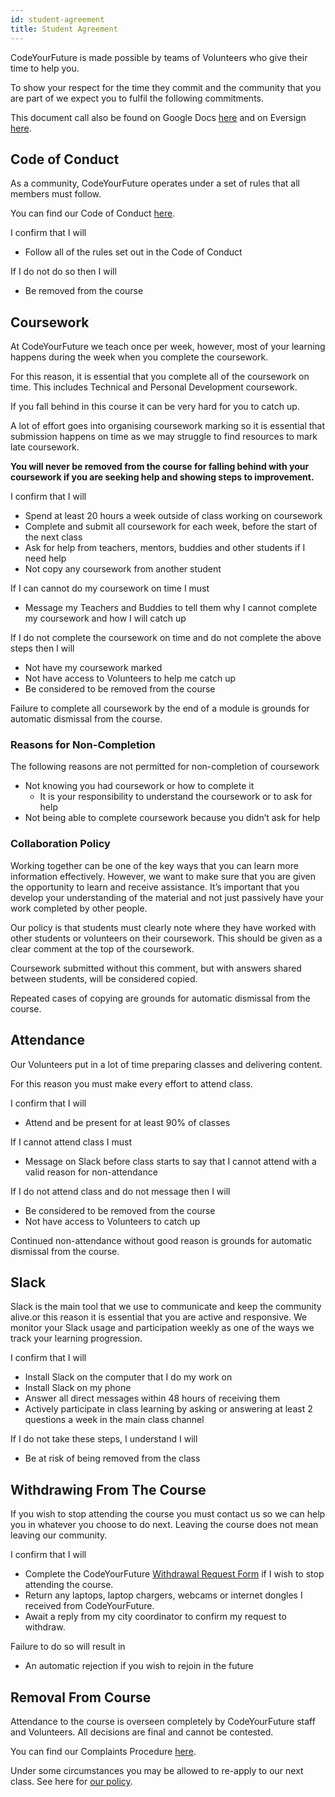 ```yaml
---
id: student-agreement
title: Student Agreement
---
```


CodeYourFuture is made possible by teams of Volunteers who give their time to help you.

To show your respect for the time they commit and the community that you are part of we expect you to fulfil the following commitments.

This document call also be found on Google Docs [here](https://docs.google.com/document/d/1NS1B1HqLyilsT1Sf4B42zcTg7JZofv7ATMWVdHnz3EA/edit) and on Eversign [here]().

## Code of Conduct

As a community, CodeYourFuture operates under a set of rules that all members must follow.

You can find our Code of Conduct [here](https://codeyourfuture.io/about/code-of-conduct/).

I confirm that I will

- Follow all of the rules set out in the Code of Conduct

If I do not do so then I will

- Be removed from the course

## Coursework

At CodeYourFuture we teach once per week, however, most of your learning happens during the week when you complete the coursework.

For this reason, it is essential that you complete all of the coursework on time. This includes Technical and Personal Development coursework.

If you fall behind in this course it can be very hard for you to catch up.

A lot of effort goes into organising coursework marking so it is essential that submission happens on time as we may struggle to find resources to mark late coursework.

**You will never be removed from the course for falling behind with your coursework if you are seeking help and showing steps to improvement.**

I confirm that I will

- Spend at least 20 hours a week outside of class working on coursework
- Complete and submit all coursework for each week, before the start of the next class
- Ask for help from teachers, mentors, buddies and other students if I need help
- Not copy any coursework from another student

If I can cannot do my coursework on time I must

- Message my Teachers and Buddies to tell them why I cannot complete my coursework and how I will catch up

If I do not complete the coursework on time and do not complete the above steps then I will

- Not have my coursework marked
- Not have access to Volunteers to help me catch up
- Be considered to be removed from the course

Failure to complete all coursework by the end of a module is grounds for automatic dismissal from the course.

### Reasons for Non-Completion

The following reasons are not permitted for non-completion of coursework

- Not knowing you had coursework or how to complete it
  - It is your responsibility to understand the coursework or to ask for help
- Not being able to complete coursework because you didn’t ask for help

### Collaboration Policy

Working together can be one of the key ways that you can learn more information effectively. However, we want to make sure that you are given the opportunity to learn and receive assistance. It’s important that you develop your understanding of the material and not just passively have your work completed by other people.

Our policy is that students must clearly note where they have worked with other students or volunteers on their coursework. This should be given as a clear comment at the top of the coursework.

Coursework submitted without this comment, but with answers shared between students, will be considered copied.

Repeated cases of copying are grounds for automatic dismissal from the course.

## Attendance

Our Volunteers put in a lot of time preparing classes and delivering content.

For this reason you must make every effort to attend class.

I confirm that I will

- Attend and be present for at least 90% of classes

If I cannot attend class I must

- Message on Slack before class starts to say that I cannot attend with a valid reason for non-attendance

If I do not attend class and do not message then I will

- Be considered to be removed from the course
- Not have access to Volunteers to catch up

Continued non-attendance without good reason is grounds for automatic dismissal from the course.

## Slack

Slack is the main tool that we use to communicate and keep the community alive.or this reason it is essential that you are active and responsive. We monitor your Slack usage and participation weekly as one of the ways we track your learning progression.

I confirm that I will

- Install Slack on the computer that I do my work on
- Install Slack on my phone
- Answer all direct messages within 48 hours of receiving them
- Actively participate in class learning by asking or answering at least 2 questions a week in the main class channel

If I do not take these steps, I understand I will

- Be at risk of being removed from the class

## Withdrawing From The Course

If you wish to stop attending the course you must contact us so we can help you in whatever you choose to do next. Leaving the course does not mean leaving our community.

I confirm that I will

- Complete the CodeYourFuture [Withdrawal Request Form](https://forms.gle/b3119NXGHLRcS26s5) if I wish to stop attending the course.
- Return any laptops, laptop chargers, webcams or internet dongles I received from CodeYourFuture.
- Await a reply from my city coordinator to confirm my request to withdraw.

Failure to do so will result in

- An automatic rejection if you wish to rejoin in the future

## Removal From Course

Attendance to the course is overseen completely by CodeYourFuture staff and Volunteers. All decisions are final and cannot be contested.

You can find our Complaints Procedure [here](https://codeyourfuture.io/about/comments-compliments-complaints/).

Under some circumstances you may be allowed to re-apply to our next class. See here for [our policy](https://docs.codeyourfuture.io/volunteers/re-entry).
